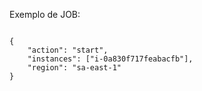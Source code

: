 


Exemplo de JOB:

```

{
    "action": "start",
    "instances": ["i-0a830f717feabacfb"],
    "region": "sa-east-1"
}

```